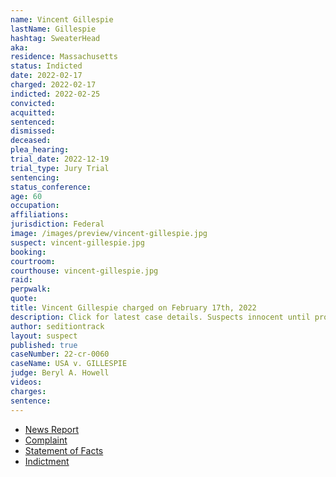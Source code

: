 ```yaml
---
name: Vincent Gillespie
lastName: Gillespie
hashtag: SweaterHead
aka:
residence: Massachusetts
status: Indicted
date: 2022-02-17
charged: 2022-02-17
indicted: 2022-02-25
convicted:
acquitted:
sentenced:
dismissed:
deceased:
plea_hearing:
trial_date: 2022-12-19
trial_type: Jury Trial
sentencing:
status_conference:
age: 60
occupation:
affiliations:
jurisdiction: Federal
image: /images/preview/vincent-gillespie.jpg
suspect: vincent-gillespie.jpg
booking:
courtroom:
courthouse: vincent-gillespie.jpg
raid:
perpwalk:
quote:
title: Vincent Gillespie charged on February 17th, 2022
description: Click for latest case details. Suspects innocent until proven guilty.
author: seditiontrack
layout: suspect
published: true
caseNumber: 22-cr-0060
caseName: USA v. GILLESPIE
judge: Beryl A. Howell
videos:
charges:
sentence:
---
```

- [News Report](https://www.msn.com/en-us/news/crime/man-accused-of-using-police-shield-to-ram-cops-during-capitol-riot-arrested/ar-AAU2N7i)
- [Complaint](https://www.justice.gov/usao-dc/case-multi-defendant/file/1475401/download)
- [Statement of Facts](https://www.justice.gov/usao-dc/case-multi-defendant/file/1475406/download)
- [Indictment](https://www.justice.gov/usao-dc/case-multi-defendant/file/1477141/download)
